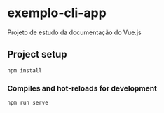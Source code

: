 # exemplo-cli-app

Projeto de estudo da documentação do Vue.js

## Project setup
```
npm install
```

### Compiles and hot-reloads for development
```
npm run serve
```
